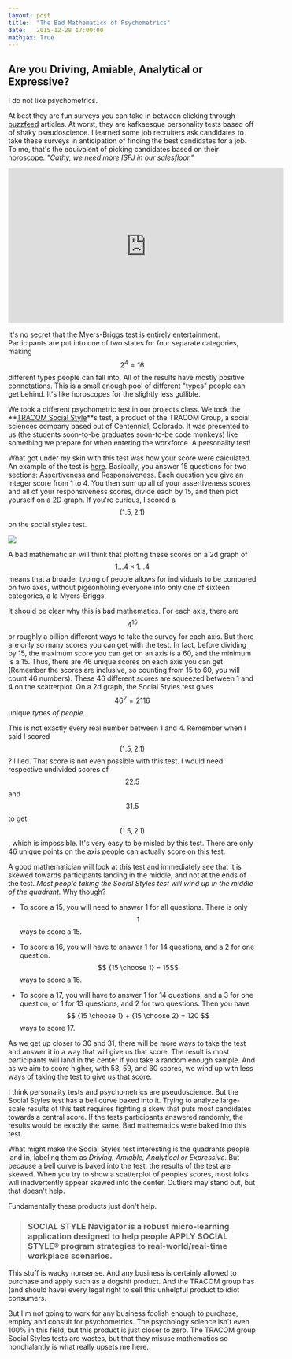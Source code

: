 ```yaml
---
layout: post
title:  "The Bad Mathematics of Psychometrics"
date:   2015-12-28 17:00:00
mathjax: True
---
```


## Are you Driving, Amiable, Analytical or Expressive?

I do not like psychometrics.

At best they are fun surveys you can take in between clicking through [buzzfeed](http://www.buzzfeed.com/javiermoreno/whats-your-actual-personality-type#.xxgKo2rj9P) articles. At worst, they are kafkaesque personality tests based off of shaky pseudoscience. I learned some job recruiters ask candidates to take these surveys in anticipation of finding the best candidates for a job. To me, that's the equivalent of picking candidates based on their horoscope. *"Cathy, we need more ISFJ in our salesfloor."*

<iframe align="middle" width="560" height="315" src="https://www.youtube.com/embed/Q5pggDCnt5M" frameborder="0" allowfullscreen></iframe>

It's no secret that the Myers-Briggs test is entirely entertainment. Participants are put into one of two states for four separate categories, making $$ 2^4 = 16$$ different types people can fall into. All of the results have mostly positive connotations. This is a small enough pool of different "types" people can get behind. It's like horoscopes for the slightly less gullible.

We took a different psychometric test in our projects class. We took the **[TRACOM Social Style](http://www.tracomcorp.com/solutions/by-element/social-style/model/)**s test, a product of the TRACOM Group, a social sciences company based out of Centennial, Colorado. It was presented to us (the students soon-to-be graduates soon-to-be code monkeys) like something we prepare for when entering the workforce. A personality test!

What got under my skin with this test was how your score were calculated. An example of the test is [here](https://www.cs.colorado.edu/~ksiek/Teaching/GEEN1400/F09/Class-Docs/Week2-SocialStyles.pdf). Basically, you answer 15 questions for two sections: Assertiveness and Responsiveness. Each question you give an integer score from 1 to 4. You then sum up all of your assertiveness scores and all of your responsiveness scores, divide each by 15, and then plot yourself on a 2D graph. If you're curious, I scored a $$(1.5,2.1)$$ on the social styles test.

<img src="http://www.chasewoodford.com/wp-content/themes/v2/images/blog-understandingSocialStyles-001.png">

A bad mathematician will think that plotting these scores on a 2d graph of $$1 \dots 4 \times 1 \dots 4$$ means that a broader typing of people allows for individuals to be compared on two axes, without pigeonholing everyone into only one of sixteen categories, a la Myers-Briggs.

It should be clear why this is bad mathematics. For each axis, there are $$4^{15}$$ or roughly a billion different ways to take the survey for each axis. But there are only so many scores you can get with the test. In fact, before dividing by 15, the maximum score you can get on an axis is a 60, and the minimum is a 15. Thus, there are 46 unique scores on each axis you can get (Remember the scores are inclusive, so counting from 15 to 60, you will count 46 numbers). These 46 different scores are squeezed between 1 and 4 on the scatterplot. On a 2d graph, the Social Styles test gives $$46^2 = 2116$$ unique *types of people*.

This is not exactly every real number between 1 and 4. Remember when I said I scored $$(1.5,2.1)$$? I lied. That score is not even possible with this test. I would need respective undivided scores of $$22.5$$ and $$31.5$$ to get $$(1.5,2.1)$$, which is impossible. It's very easy to be misled by this test. There are only 46 unique points on the axis people can actually score on this test.

A good mathematician will look at this test and immediately see that it is skewed towards participants landing in the middle, and not at the ends of the test. *Most people taking the Social Styles test will wind up in the middle of the quadrant.* Why though?

* To score a 15, you will need to answer 1 for all questions. There is only $$ 1 $$ ways to score a 15.

* To score a 16, you will have to answer 1 for 14 questions, and a 2 for one question. $$ {15 \choose 1} = 15$$ ways to score a 16.

* To score a 17, you will have to answer 1 for 14 questions, and a 3 for one question, or 1 for 13 questions, and 2 for two questions. Then you have $$ {15 \choose 1} + {15 \choose 2} = 120 $$ ways to score 17.

As we get up closer to 30 and 31, there will be more ways to take the test and answer it in a way that will give us that score. The result is most participants will land in the center if you take a random enough sample. And as we aim to score higher, with 58, 59, and 60 scores, we wind up with less ways of taking the test to give us that score.

I think personality tests and psychometrics are pseudoscience. But the Social Styles test has a bell curve baked into it. Trying to analyze large-scale results of this test requires fighting a skew that puts most candidates towards a central score. If the tests participants answered randomly, the results would be exactly the same. Bad mathematics were baked into this test.

What might make the Social Styles test interesting is the quadrants people land in, labeling them as *Driving, Amiable, Analytical or Expressive*. But because a bell curve is baked into the test, the results of the test are skewed. When you try to show a scatterplot of peoples scores, most folks will inadvertently appear skewed into the center. Outliers may stand out, but that doesn't help.

Fundamentally these products just don't help.

> ### SOCIAL STYLE Navigator is a robust micro-learning application designed to help people APPLY SOCIAL STYLE® program strategies to real-world/real-time workplace scenarios.

This stuff is wacky nonsense. And any business is certainly allowed to purchase and apply such as a dogshit product. And the TRACOM group has (and should have) every legal right to sell this unhelpful product to idiot consumers.

But I'm not going to work for any business foolish enough to purchase, employ and consult for psychometrics. The psychology science isn't even 100% in this field, but this product is just closer to zero. The TRACOM group Social Styles tests are wastes, but that they misuse mathematics so nonchalantly is what really upsets me here.